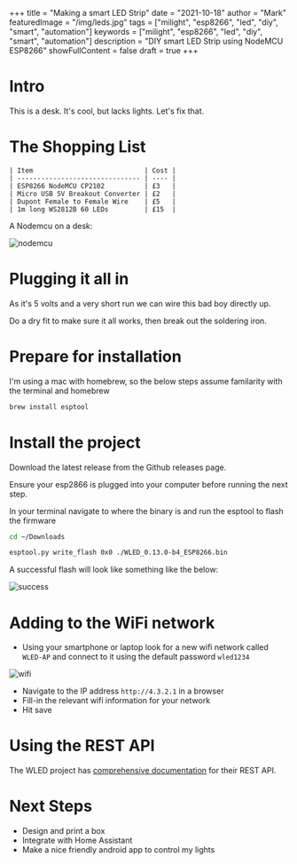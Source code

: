 +++
title = "Making a smart LED Strip"
date = "2021-10-18"
author = "Mark"
featuredImage = "/img/leds.jpg"
tags = ["milight", "esp8266", "led", "diy", "smart", "automation"]
keywords = ["milight", "esp8266", "led", "diy", "smart", "automation"]
description = "DIY smart LED Strip using NodeMCU ESP8266"
showFullContent = false
draft = true
+++

# Intro

This is a desk. It's cool, but lacks lights. Let's fix that.

# The Shopping List

    | Item                            | Cost |
    | ------------------------------- | ---- |
    | ESP8266 NodeMCU CP2102          | £3   |
    | Micro USB 5V Breakout Converter | £2   |
    | Dupont Female to Female Wire    | £5   |
    | 1m long WS2812B 60 LEDs         | £15  |

A Nodemcu on a desk:

![nodemcu](/img/nodemcuv2.jpeg)

# Plugging it all in

As it's 5 volts and a very short run we can wire this bad boy directly up.

Do a dry fit to make sure it all works, then break out the soldering iron.

# Prepare for installation

I'm using a mac with homebrew, so the below steps assume familarity with the
terminal and homebrew

```bash
brew install esptool
```

# Install the project

Download the latest release from the Github releases page.

Ensure your esp2866 is plugged into your computer before running the next step.

In your terminal navigate to where the binary is and run the esptool to flash
the firmware

```bash
cd ~/Downloads

esptool.py write_flash 0x0 ./WLED_0.13.0-b4_ESP8266.bin

```

A successful flash will look like something like the below:

![success](/img/smart-led-success.png)

# Adding to the WiFi network
* Using your smartphone or laptop look for a new wifi network called `WLED-AP`
  and connect to it using the default password `wled1234`

![wifi](/img/wifi.png)

* Navigate to the IP address `http://4.3.2.1` in a browser
* Fill-in the relevant wifi information for your network
* Hit save
# Using the REST API

The WLED project has [comprehensive
documentation](https://kno.wled.ge/interfaces/mqtt/) for their REST API.

# Next Steps
* Design and print a box
* Integrate with Home Assistant
* Make a nice friendly android app to control my lights
